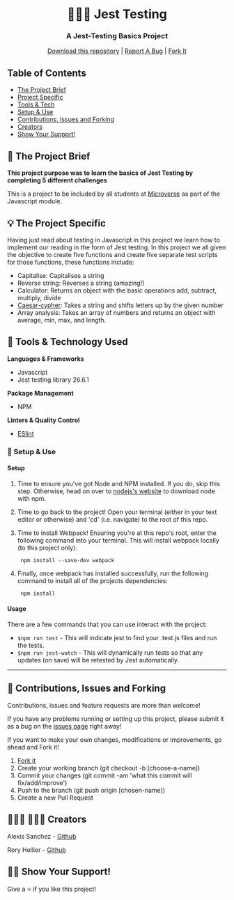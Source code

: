 <p align="center">
  <h1 align="center">🧪👨‍💻 Jest Testing</h1>

<h3 align='center'>  
    A Jest-Testing Basics Project
</h3>
<p align="center">
    <a href="https://github.com/Rhelli/Jest-Testing/archive/develop.zip">Download this repository</a>
    |
    <a href="https://github.com/Rhelli/Jest-Testing/issues/new">Report A Bug</a>
    |
    <a href="https://github.com/Rhelli/Jest-Testing/fork">Fork It</a>
  </p>
</p>


## Table of Contents
  - [The Project Brief](https://github.com/Rhelli/Jest-Testing#-the-project-brief)
  - [Project Specific](https://github.com/Rhelli/Jest-Testing#-the-project-specific)
  - [Tools & Tech](https://github.com/Rhelli/Jest-Testing#-tools--technology-used)
  - [Setup & Use](https://github.com/Rhelli/Jest-Testing#-setup--use)
  - [Contributions, Issues and Forking](https://github.com/Rhelli/Jest-Testing#-contributions-issues-and-forking)
  - [Creators](https://github.com/Rhelli/Jest-Testing#-%EF%B8%8F-creators)
  - [Show Your Support!](https://github.com/Rhelli/Jest-Testing#-show-your-support)


## 🧬 The Project Brief

<strong>This project purpose was to learn the basics of Jest Testing by completing 5 different challenges  </strong>

This is a project to be included by all students at [Microverse](https://www.microverse.org/) as part of the Javascript module.


## 💡 The Project Specific
Having just read about testing in Javascript in this project we learn how to implement our reading in the form of Jest testing.
In this project we all given the objective to create five functions and create five separate test scripts for those functions, these functions include: 
 - Capitalise: Capitalises a string
 - Reverse string: Reverses a string (amazing!) 
 - Calculator: Returns an object with the basic operations add, subtract, multiply, divide
 - [Caesar-cypher](http://practicalcryptography.com/ciphers/caesar-cipher/): Takes a string and shifts letters up by the given number 
 - Array analysis: Takes an array of numbers and returns an object with average, min, max, and length.

## 🔬 Tools & Technology Used
**Languages & Frameworks**
 - Javascript
 - Jest testing library 26.6.1

**Package Management**
 - NPM

**Linters & Quality Control**
 - [ESlint](https://eslint.org/)

### 💾 Setup & Use

#### Setup

1. Time to ensure you've got Node and NPM installed. If you do, skip this step. Otherwise, head on over to [nodejs's website](https://nodejs.org/en/) to download node with npm.

2. Time to go back to the project! Open your terminal (either in your text editor or otherwise) and 'cd' (i.e. navigate) to the root of this repo.

3. Time to install Webpack! Ensuring you're at this repo's root, enter the following command into your terminal. This will install webpack locally (to this project only):
    
        npm install --save-dev webpack

4. Finally, once webpack has installed successfully, run the following command to install all of the projects dependencies:

        npm install

#### Usage
There are a few commands that you can use interact with the project:
 - `$npm run test` - This will indicate jest to find your .test.js files and run the tests.
 - `$npm run jest-watch` - This will dynamically run tests so that any updates (on save) will be retested by Jest automatically.

******

## 🔱 Contributions, Issues and Forking

Contributions, issues and feature requests are more than welcome! 

If you have any problems running or setting up this project, please submit it as a bug on the [issues page](https://github.com/Rhelli/Jest-Testing/issues/new) right away!

If you want to make your own changes, modifications or improvements, go ahead and Fork it!
1. [Fork it](https://github.com/Rhelli/Jest-Testing/fork)
2. Create your working branch (git checkout -b [choose-a-name])
3. Commit your changes (git commit -am 'what this commit will fix/add/improve')
4. Push to the branch (git push origin [chosen-name])
5. Create a new Pull Request

## 👨🏽‍💻 💂🏽‍♂️ Creators

Alexis Sanchez - [Github](https://github.com/Psiale)

Rory Hellier - [Github](https://github.com/Rhelli)

## 👏🏽 Show Your Support!
Give a ⭐️ if you like this project!
